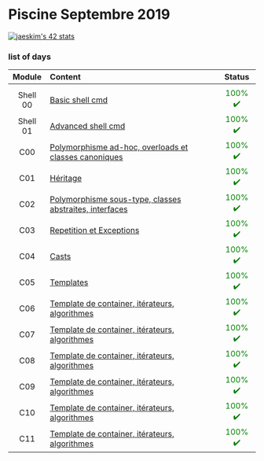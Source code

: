 # Piscine Septembre 2019

[![jaeskim's 42 stats](https://badge42.herokuapp.com/api/stats/alesanto?cursus=C%20Piscine)](https://github.com/JaeSeoKim/badge42)

### list of days


|Module	|Content						|Status						|
|:-:	|:--								|:-:					|
|		|									|						|				|							|				|
|Shell 00		|[Basic shell cmd](./Shell00)				|<span style="color:#008000">100% :heavy_check_mark:</span>	|
|Shell 01		|[Advanced shell cmd](./Shell01)			|<span style="color:#008000">100% :heavy_check_mark:</span>|
|C00		|[Polymorphisme ad-hoc, overloads et classes canoniques](./C00)		|<span style="color:#008000">100% :heavy_check_mark:</span>|
|C01	|[Héritage](./C01)								|<span style="color:#008000">100% :heavy_check_mark:</span>|
|C02	|[Polymorphisme sous-type, classes abstraites, interfaces](./C02)					|<span style="color:#008000">100% :heavy_check_mark:</span>|
|C03	|[Repetition et Exceptions](./C03)						|<span style="color:#008000">100% :heavy_check_mark:</span>|
|C04	|[Casts](./C04)						|<span style="color:#008000">100% :heavy_check_mark:</span>|
|C05	|[Templates](./C05)						|<span style="color:#008000">100% :heavy_check_mark:</span>|
|C06	|[Template de container, itérateurs, algorithmes](./C06)						|<span style="color:#008000">100% :heavy_check_mark:</span>|
|C07	|[Template de container, itérateurs, algorithmes](./C07)						|<span style="color:#008000">100% :heavy_check_mark:</span>|
|C08	|[Template de container, itérateurs, algorithmes](./C08)						|<span style="color:#008000">100% :heavy_check_mark:</span>|
|C09	|[Template de container, itérateurs, algorithmes](./C09)						|<span style="color:#008000">100% :heavy_check_mark:</span>|
|C10	|[Template de container, itérateurs, algorithmes](./C10)						|<span style="color:#008000">100% :heavy_check_mark:</span>|
|C11	|[Template de container, itérateurs, algorithmes](./C11)						|<span style="color:#008000">100% :heavy_check_mark:</span>|
